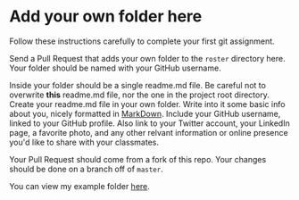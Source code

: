 # Add your own folder here

Follow these instructions carefully to complete your first git assignment.

Send a Pull Request that adds your own folder to the `roster` directory here. Your folder should be named with your GitHub username.

Inside your folder should be a single readme.md file. Be careful not to overwrite **this** readme.md file, nor the one in the project root directory. Create your readme.md file in your own folder. Write into it some basic info about you, nicely formatted in [MarkDown](https://help.github.com/articles/markdown-basics/). Include your GitHub username, linked to your GitHub profile. Also link to your Twitter account, your LinkedIn page, a favorite photo, and any other relvant information or online presence you'd like to share with your classmates.

Your Pull Request should come from a fork of this repo. Your changes should be done on a branch off of `master`.

You can view my example folder [here](https://github.com/codefellows/sea-b28-foundations/tree/master/roster/brookr).
